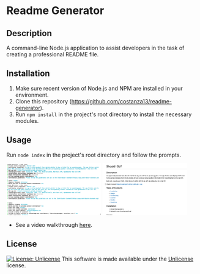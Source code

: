 # Readme Generator

## Description 

A command-line Node.js application to assist developers in the task of creating a professional README file.

## Installation

1. Make sure recent version of Node.js and NPM are installed in your environment.
2. Clone this repository (https://github.com/costanza13/readme-generator).
3. Run `npm install` in the project's root directory to install the necessary modules.


## Usage

Run `node index` in the project's root directory and follow the prompts.

<img src="./assets/media/readme-generator-ui.png" width="49%" />
<img src="./assets/media/readme-generator-out.png" width="44%" />

* See a video walkthrough [here](https://drive.google.com/file/d/1dLd415OsGcCFfzKQdLeymFKwoyIHY4_7/view?usp=sharing).

## License

[![License: Unlicense](https://img.shields.io/badge/license-Unlicense-blue.svg)](http://unlicense.org/) This software is made available under the [Unlicense](http://unlicense.org/) license.
